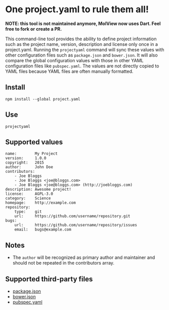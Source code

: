 One project.yaml to rule them all!
==================================
**NOTE: this tool is not maintained anymore, MolView now uses Dart. Feel free to fork or create a PR.**

This command-line tool provides the ability to define project information such
as the project name, version, description and license only once in a
project.yaml. Running the `projectyaml` command will sync these values with
other configuration files such as `package.json` and `bower.json`. It will also
compare the global configuration values with those in other YAML configuration
files like `pubspec.yaml`. The values are not directly copied to YAML files
because YAML files are often manually formatted.

Install
-------
```
npm install --global project.yaml
```

Use
---
```
projectyaml
```

Supported values
----------------
```
name:        My Project
version:     1.0.0
copyright:   2015
author:      John Doe
contributors:
    - Joe Bloggs
    - Joe Bloggs <joe@bloggs.com>
    - Joe Bloggs <joe@bloggs.com> (http://joebloggs.com)
description: Awesome project!
license:     AGPL-3.0
category:    Science
homepage:    http://example.com
repository:
    type:    git
    url:     https://github.com/username/repository.git
bugs:
    url:     https://github.com/username/repository/issues
    email:   bugs@example.com
```

Notes
-----
- The `author` will be recognized as primary author and maintainer and should
  not be repeated in the contributors array.

Supported third-party files
---------------------------
- [package.json](https://docs.npmjs.com/files/package.json)
- [bower.json](https://github.com/bower/spec/blob/master/json.md)
- [pubspec.yaml](https://www.dartlang.org/tools/pub/pubspec.html)
